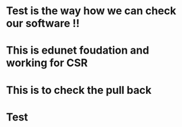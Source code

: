 
# Test is the way how we can check our software !!
# This is edunet foudation and working for CSR


# This is to check the pull back

# Test

